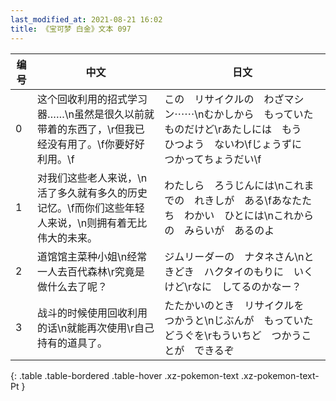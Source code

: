 ```yaml
---
last_modified_at: 2021-08-21 16:02
title: 《宝可梦 白金》文本 097
---
```

| 编号 | 中文 | 日文 |
| ---- | ---- | ---- |
| 0 | 这个回收利用的招式学习器……\n虽然是很久以前就带着的东西了，\r但我已经没有用了。\f你要好好利用。\f | この　リサイクルの　わざマシン⋯⋯\nむかしから　もっていた　ものだけど\rあたしには　もう　ひつよう　ないわ\fじょうずに　つかってちょうだい\f |
| 1 | 对我们这些老人来说，\n活了多久就有多久的历史记忆。\f而你们这些年轻人来说，\n则拥有着无比伟大的未来。 | わたしら　ろうじんには\nこれまでの　れきしが　ある\fあなたたち　わかい　ひとには\nこれからの　みらいが　あるのよ |
| 2 | 道馆馆主菜种小姐\n经常一人去百代森林\r究竟是做什么去了呢？ | ジムリーダーの　ナタネさん\nときどき　ハクタイのもりに　いくけど\rなに　してるのかなー？ |
| 3 | 战斗的时候使用回收利用的话\n就能再次使用\r自己持有的道具了。 | たたかいのとき　リサイクルを　つかうと\nじぶんが　もっていた　どうぐを\rもういちど　つかうことが　できるぞ |
{: .table .table-bordered .table-hover .xz-pokemon-text .xz-pokemon-text-Pt }